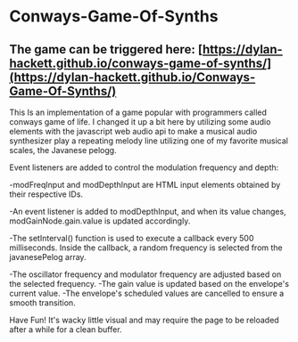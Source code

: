 # Conways-Game-Of-Synths


## The game can be triggered here: [https://dylan-hackett.github.io/conways-game-of-synths/](https://dylan-hackett.github.io/Conways-Game-Of-Synths/)

This Is an implementation of a game popular with programmers called conways game of life. I changed it up a bit here by utilizing some audio elements with the javascript web audio api to make a musical audio synthesizer play a repeating melody line utilizing one of my favorite musical scales, the Javanese pelogg. 

Event listeners are added to control the modulation frequency and depth:

-modFreqInput and modDepthInput are HTML input elements obtained by their respective IDs.

-An event listener is added to modDepthInput, and when its value changes, modGainNode.gain.value is updated accordingly.

-The setInterval() function is used to execute a callback every 500 milliseconds.
Inside the callback, a random frequency is selected from the javanesePelog array.

-The oscillator frequency and modulator frequency are adjusted based on the selected frequency.
-The gain value is updated based on the envelope's current value.
-The envelope's scheduled values are cancelled to ensure a smooth transition.

Have Fun! It's wacky little visual and may require the page to be reloaded after a while for a clean buffer.

